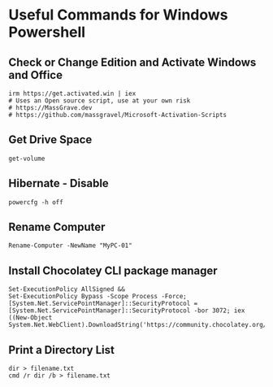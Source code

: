 # Useful Commands for Windows Powershell

## Check or Change Edition and Activate Windows and Office
```pwsh
irm https://get.activated.win | iex
# Uses an Open source script, use at your own risk
# https://MassGrave.dev
# https://github.com/massgravel/Microsoft-Activation-Scripts
```
## Get Drive Space
```pwsh
get-volume
```
## Hibernate - Disable
```pwsh
powercfg -h off
```
## Rename Computer 
```pwsh
Rename-Computer -NewName "MyPC-01"
```
## Install Chocolatey CLI package manager
```pwsh
Set-ExecutionPolicy AllSigned &&
Set-ExecutionPolicy Bypass -Scope Process -Force; [System.Net.ServicePointManager]::SecurityProtocol = [System.Net.ServicePointManager]::SecurityProtocol -bor 3072; iex ((New-Object System.Net.WebClient).DownloadString('https://community.chocolatey.org/install.ps1'))
```
## Print a Directory List
```pwsh
dir > filename.txt
cmd /r dir /b > filename.txt
```
